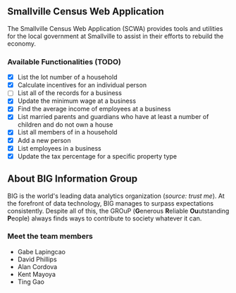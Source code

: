 ## Smallville Census Web Application
The Smallville Census Web Application (SCWA) provides tools and utilities for the local government at Smallville to assist in their efforts to rebuild the economy.

### Available Functionalities (TODO)
- [X] List the lot number of a household
- [X] Calculate incentives for an individual person
- [ ] List all of the records for a business
- [X] Update the minimum wage at a business
- [X] Find the average income of employees at a business
- [X] List married parents and guardians who have at least a number of children and do not own a house
- [X] List all members of in a household
- [X] Add a new person
- [X] List employees in a business
- [X] Update the tax percentage for a specific property type

## About BIG Information Group
BIG is the world's leading data analytics organization (*source: trust me*). At the forefront of data technology, BIG manages to surpass expectations consistently. Despite all of this, the GROuP (**G**enerous **R**eliable **Ou**utstanding **P**eople) always finds ways to contribute to society whatever it can.

### Meet the team members
- Gabe Lapingcao
- David Phillips
- Alan Cordova
- Kent Mayoya
- Ting Gao